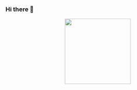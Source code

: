 ### Hi there 👋

<!--
**VictorMMontanari/VictorMMontanari** is a ✨ _special_ ✨ repository because its `README.md` (this file) appears on your GitHub profile.

Here are some ideas to get you started:

- 🔭 I’m currently working on ...
- 🌱 I’m currently learning ...
- 👯 I’m looking to collaborate on ...
- 🤔 I’m looking for help with ...
- 💬 Ask me about ...
- 📫 How to reach me: ...
- 😄 Pronouns: ...
- ⚡ Fun fact: ...
-->
<div align="center">
<a href="https://github.com/DevBatista1">
<img height="180em" src="https://github-readme-stats.vercel.app/api?username=DevBatista1&show_icons=true&theme=dracula&include_all_commits
<img height="180em" src="https://github-readme-stats.vercel.app/api/top-langs/?username=DevBatista1&layout=compact&langs_count=7&theme=dra
</div>
<div style="display: inline_block"><br>
<img align="center" alt="Dev-Js" height="30" width="40" src="https://raw.githubusercontent.com/devicons/devicon/master/icons/javascript/ja
<img align="center" alt="Dev-Ts" height="30" width="40" src="https://raw.githubusercontent.com/devicons/devicon/master/icons/typescript/ty
<img align="center" alt="Dev-React" height="30" width="40" src="https://raw.githubusercontent.com/devicons/devicon/master/icons/react/reac
<img align="center" alt="Dev-HTML" height="30" width="40" src="https://raw.githubusercontent.com/devicons/devicon/master/icons/html5/html5
<img align="center" alt="Dev-CSS" height="30" width="40" src="https://raw.githubusercontent.com/devicons/devicon/master/icons/css3/css3-o
</div>
